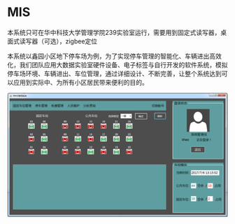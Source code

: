# MIS
本系统只可在华中科技大学管理学院239实验室运行，需要用到固定式读写器，桌面式读写器（可选），zigbee定位

本系统以鑫园小区地下停车场为例，为了实现停车管理的智能化、车辆进出高效化，我们团队应用大数据实验室硬件设备、电子标签与自行开发的软件系统，模拟停车场环境、车辆进出、车位管理，通过详细设计、不断完善，让整个系统达到可以应用到实际中、为所有小区居民带来便利的目的。

![image](https://github.com/chancechang/MIS/raw/master/image/main.png)
